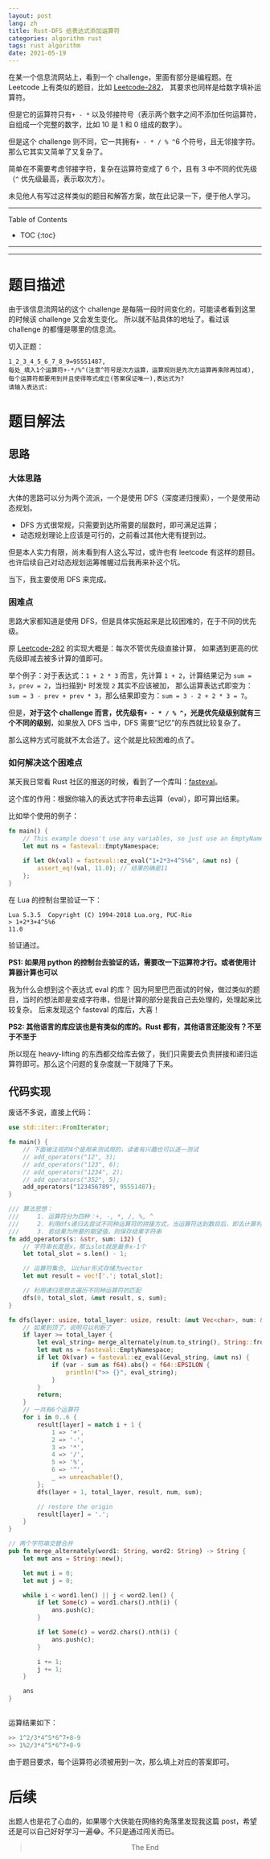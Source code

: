 ```yaml
---
layout: post
lang: zh
title: Rust-DFS 给表达式添加运算符
categories: algorithm rust
tags: rust algorithm
date: 2021-05-19
---
```


<p class="intro"><span class="dropcap">在</span>某一个信息流网站上，看到一个 challenge，里面有部分是编程题。在 Leetcode 上有类似的题目，比如 <a href="https://leetcode-cn.com/problems/expression-add-operators/">Leetcode-282</a>，
其要求也同样是给数字填补运算符。</p>


但是它的运算符只有`+ - *` 以及邻接符号（表示两个数字之间不添加任何运算符，自组成一个完整的数字，比如 10 是 1 和 0 组成的数字）。

但是这个 challenge 则不同，它一共拥有`+ - * / % ^`6 个符号，且无邻接字符。那么它其实又简单了又复杂了。

简单在不需要考虑邻接字符，复杂在运算符变成了 6 个，且有 3 中不同的优先级（`^` 优先级最高，表示取次方）。

未见他人有写过这样类似的题目和解答方案，故在此记录一下，便于他人学习。

-----
Table of Contents

* TOC
{:toc}

-----

------------------

# 题目描述

由于该信息流网站的这个 challenge 是每隔一段时间变化的，可能读者看到这里的时候该 challenge 又会发生变化。
所以就不贴具体的地址了。看过该 challenge 的都懂是哪里的信息流。

切入正题：

```
1_2_3_4_5_6_7_8_9=95551487,
每处_填入1个运算符+-*/%^(注意^符号是次方运算，运算规则是先次方运算再乘除再加减),
每个运算符都要用到并且使得等式成立(答案保证唯一),表达式为?
请输入表达式:
```

# 题目解法

## 思路

### 大体思路

大体的思路可以分为两个流派，一个是使用 DFS（深度递归搜索），一个是使用动态规划。

- DFS 方式很常规，只需要到达所需要的层数时，即可满足运算；
- 动态规划理论上应该是可行的，之前看过其他大佬有提到过。

但是本人实力有限，尚未看到有人这么写过，或许也有 leetcode 有这样的题目。也许后续自己对动态规划运筹帷幄过后我再来补这个坑。

当下，我主要使用 DFS 来完成。

### 困难点

思路大家都知道是使用 DFS，但是具体实施起来是比较困难的，在于不同的优先级。

原 [Leetcode-282](https://leetcode-cn.com/problems/expression-add-operators/) 的实现大概是：每次不管优先级直接计算，
如果遇到更高的优先级即减去被多计算的值即可。

举个例子：对于表达式：`1 + 2 * 3` 而言，先计算 `1 + 2`，计算结果记为 `sum = 3`，`prev = 2`，当扫描到`*` 时发现 `2` 其实不应该被加，
那么运算表达式即变为：`sum = 3 - prev + prev * 3`，那么结果即变为：`sum = 3 - 2 + 2 * 3 = 7`。

但是，**对于这个 challenge 而言，优先级有`+ - * / % ^`，光是优先级级别就有三个不同的级别**，如果放入 DFS 当中，DFS 需要“记忆”的东西就比较复杂了。

那么这种方式可能就不太合适了。这个就是比较困难的点了。

### 如何解决这个困难点

某天我日常看 Rust 社区的推送的时候，看到了一个库叫：[fasteval](https://crates.io/crates/fasteval)。

这个库的作用：根据你输入的表达式字符串去运算（eval），即可算出结果。

比如举个使用的例子：

```rust
fn main() {
    // This example doesn't use any variables, so just use an EmptyNamespace:
    let mut ns = fasteval::EmptyNamespace;

    if let Ok(val) = fasteval::ez_eval("1+2*3+4^5%6", &mut ns) {
        assert_eq!(val, 11.0); // 结果的确是11
    };
}
```

在 Lua 的控制台里验证一下：
```shell
Lua 5.3.5  Copyright (C) 1994-2018 Lua.org, PUC-Rio
> 1+2*3+4^5%6
11.0
```

验证通过。

**PS1: 如果用 python 的控制台去验证的话，需要改一下运算符才行。或者使用计算器计算也可以**

我为什么会想到这个表达式 eval 的库？
因为阿里巴巴面试的时候，做过类似的题目，当时的想法即是变成字符串，但是计算的部分是我自己去处理的，处理起来比较复杂。
后来发现这个 fasteval 的库后，大喜！

**PS2: 其他语言的库应该也是有类似的库的。Rust 都有，其他语言还能没有？不至于不至于**

所以现在 heavy-lifting 的东西都交给库去做了，我们只需要去负责拼接和递归运算符即可。那么这个问题的复杂度就一下就降了下来。

## 代码实现

废话不多说，直接上代码：

```rust
use std::iter::FromIterator;

fn main() {
    // 下面被注视的4个是用来测试用的，读者有兴趣也可以逐一测试
    // add_operators("12", 3);
    // add_operators("123", 6);
    // add_operators("1234", 2);
    // add_operators("352", 5);
    add_operators("123456789", 95551487);
}

/// 算法思想：
///     1. 运算符分为四种：+, -, *, /, %, ^
///     2. 利用dfs递归去尝试不同种运算符的拼接方式，当运算符达到数目后，即去计算判断是否与sum要求相同
///     3. 若结果为所要的期望值，则保存结果字符串
fn add_operators(s: &str, sum: i32) {
    // 字符串长度是x，那么slot就是最多x-1个
    let total_slot = s.len() - 1;

    // 运算符集合, 以char形式存储为vector
    let mut result = vec!['.'; total_slot];

    // 利用递归思想去遍历不同种运算符的匹配
    dfs(0, total_slot, &mut result, s, sum);
}

fn dfs(layer: usize, total_layer: usize, result: &mut Vec<char>, num: &str, sum: i32) {
    // 如果到顶了，说明可以判断了
    if layer >= total_layer {
        let eval_string= merge_alternately(num.to_string(), String::from_iter(result.clone()));
        let mut ns = fasteval::EmptyNamespace;
        if let Ok(var) = fasteval::ez_eval(&eval_string, &mut ns) {
            if (var - sum as f64).abs() < f64::EPSILON {
                println!(">> {}", eval_string);
            }
        }
        return;
    }
    // 一共有6个运算符
    for i in 0..6 {
        result[layer] = match i + 1 {
            1 => '+',
            2 => '-',
            3 => '*',
            4 => '/',
            5 => '%',
            6 => '^',
            _ => unreachable!(),
        };
        dfs(layer + 1, total_layer, result, num, sum);

        // restore the origin
        result[layer] = '.';
    }
}

// 两个字符串交替合并
pub fn merge_alternately(word1: String, word2: String) -> String {
    let mut ans = String::new();

    let mut i = 0;
    let mut j = 0;

    while i < word1.len() || j < word2.len() {
        if let Some(c) = word1.chars().nth(i) {
            ans.push(c);
        }

        if let Some(c) = word2.chars().nth(i) {
            ans.push(c);
        }

        i += 1;
        j += 1;
    }

    ans
}
 
```

运算结果如下：

```rust
>> 1^2/3*4^5*6^7+8-9
>> 1%2/3*4^5*6^7+8-9
```

由于题目要求，每个运算符必须被用到一次，那么填上对应的答案即可。

# 后续

出题人也是花了心血的，如果哪个大侠能在网络的角落里发现我这篇 post，希望还是可以自己好好学习一遍😂。不只是通过闯关而已。

<center><blockquote>The End</blockquote></center>
